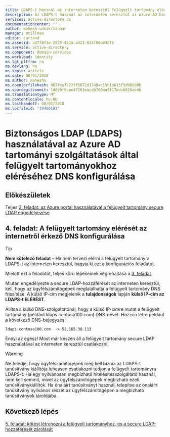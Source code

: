 ```yaml
---
title: LDAPS-t használ az interneten keresztül felügyelt tartomány elérését DNS konfigurálása |} A Microsoft Docs
description: Az LDAPS-t használ az interneten keresztül az Azure AD Domain Services által felügyelt tartományokhoz eléréséhez DNS konfigurálása
services: active-directory-ds
documentationcenter: ''
author: mahesh-unnikrishnan
manager: mtillman
editor: curtand
ms.assetid: a47f0f3e-2578-422a-a421-034f66de38f5
ms.service: active-directory
ms.component: domain-services
ms.workload: identity
ms.tgt_pltfrm: na
ms.devlang: na
ms.topic: article
ms.date: 08/01/2018
ms.author: maheshu
ms.openlocfilehash: 967f4ef722ff5672d1749ac19b10615f5d08b08b
ms.sourcegitcommit: 1d850f6cae47261eacdb7604a9f17edc6626ae4b
ms.translationtype: MT
ms.contentlocale: hu-HU
ms.lasthandoff: 08/02/2018
ms.locfileid: "39460183"
---
```

# <a name="configure-dns-to-access-an-azure-ad-domain-services-managed-domain-using-secure-ldap-ldaps"></a>Biztonságos LDAP (LDAPS) használatával az Azure AD tartományi szolgáltatások által felügyelt tartományokhoz eléréséhez DNS konfigurálása

## <a name="before-you-begin"></a>Előkészületek
Teljes [3. feladat: az Azure portal használatával a felügyelt tartomány secure LDAP engedélyezése](active-directory-ds-admin-guide-configure-secure-ldap-enable-ldaps.md)

## <a name="task-4-configure-dns-to-access-the-managed-domain-from-the-internet"></a>4. feladat: A felügyelt tartomány elérését az internetről érkező DNS konfigurálása
> [!TIP]
> **Nem kötelező feladat** – Ha nem tervezi elérni a felügyelt tartományra LDAPS-t az interneten keresztül, hagyja ki ezt a konfigurációs feladatot.
>
>

Mielőtt ezt a feladatot, teljes körű lépéseinek végrehajtása a [3. feladat](active-directory-ds-admin-guide-configure-secure-ldap-enable-ldaps.md).

Miután engedélyezte a secure LDAP-hozzáférését az interneten keresztül, kell, hogy az ügyfélszámítógépek megtalálhatja a felügyelt tartomány DNS frissítése. A külső IP-cím megjelenik a **tulajdonságok** lapján **külső IP-cím az LDAPS-t ELÉRÉST**.

Állítsa a külső DNS-szolgáltatónál, hogy a külső IP-címre mutat a felügyelt tartomány (például ldaps.contoso100.com) DNS-nevét. Hozzon létre például a következő DNS-bejegyzés:

    ldaps.contoso100.com  -> 52.165.38.113

Ennyi az egész! Most már készen áll a felügyelt tartomány secure LDAP használatával az interneten keresztül csatlakozni.

> [!WARNING]
> Ne feledje, hogy ügyfélszámítógépek meg kell bíznia az LDAPS-t tanúsítvány kiállítója lehessen csatlakozni tudjon a felügyelt tartományra LDAPS-t. Ha egy nyilvánosan megbízható hitelesítésszolgáltató használ, nem kell semmit, mivel az ügyfélszámítógépek megbízható ezek tanúsítványkiállítók. Ha önaláírt tanúsítványt használ, telepítse az önaláírt tanúsítvány nyilvános részét az ügyfélszámítógépen a megbízható tanúsítványok tárolójába.
>
>

## <a name="next-step"></a>Következő lépés
[5. feladat: kötést létrehozni a felügyelt tartományhoz, és a secure LDAP-hozzáférését zárolását](active-directory-ds-ldaps-bind-lockdown.md)
